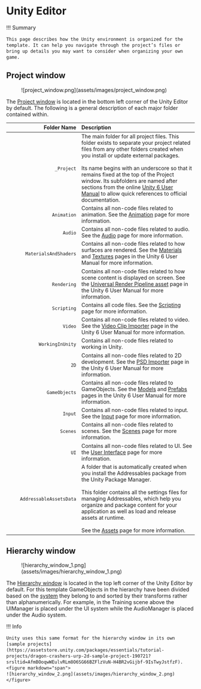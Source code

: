 # Unity Editor

!!! Summary

    This page describes how the Unity environment is organized for the template. It can help you navigate through the project’s files or bring up details you may want to consider when organizing your own game.

## Project window

<figure markdown="span">
    ![project_window.png](assets/images/project_window.png)
</figure>

The [Project window](https://docs.unity3d.com/Manual/ProjectView.html) is located in the bottom left corner of the Unity Editor by default. The following is a general description of each major folder contained within.

| <div style="width:180px" /> Folder Name | Description                          |
| ---------------: | :----------------------------------- |
| `_Project`            | The main folder for all project files. This folder exists to separate your project related files from any other folders created when you install or update external packages.<br><br>Its name begins with an underscore so that it remains fixed at the top of the Project window. Its subfolders are named after sections from the online [Unity 6 User Manual](https://docs.unity3d.com/6000.0/Documentation/Manual/UnityManual.html) to allow quick references to official documentation. |
| `Animation`            | Contains all non-code files related to animation. See the [Animation](scripting/systems/animation.md#animation-folder) page for more information. |
| `Audio`            | Contains all non-code files related to audio. See the [Audio](scripting/systems/audio.md#audio-folder) page for more information. |
| `MaterialsAndShaders`            | Contains all non-code files related to how surfaces are rendered. See the [Materials](https://docs.unity3d.com/Manual/Materials.html) and [Textures](https://docs.unity3d.com/Manual/Textures-landing.html) pages in the Unity 6 User Manual for more information. |
| `Rendering`            | Contains all non-code files related to how scene content is displayed on screen. See the [Universal Render Pipeline asset](https://docs.unity3d.com/Manual/urp/urp-asset-and-renderer.html) page in the Unity 6 User Manual for more information. |
| `Scripting`            | Contains all code files. See the [Scripting](scripting/index.md) page for more information. |
| `Video`            | Contains all non-code files related to video. See the [Video Clip Importer](https://docs.unity3d.com/Manual/class-VideoClip.html) page in the Unity 6 User Manual for more information.|
| `WorkingInUnity`            | Contains all non-code files related to working in Unity. |
| `2D`            | Contains all non-code files related to 2D development. See the [PSD Importer](https://docs.unity3d.com/Packages/com.unity.2d.psdimporter@9.0/manual/index.html) page in the Unity 6 User Manual for more information. |
| `GameObjects`            | Contains all non-code files related to GameObjects. See the [Models](https://docs.unity3d.com/Manual/models.html) and [Prefabs](https://docs.unity3d.com/Manual/Prefabs.html) pages in the Unity 6 User Manual for more information. |
| `Input`            | Contains all non-code files related to input. See the [Input](scripting/systems/input.md#input-folder) page for more information.|
| `Scenes`            | Contains all non-code files related to scenes. See the [Scenes](scenes.md) page for more information. |
| `UI`            | Contains all non-code files related to UI. See the [User Interface](scripting/systems/user-interface.md#ui-folder) page for more information.|
| `AddressableAssetsData`            | A folder that is automatically created when you install the Addressables package from the Unity Package Manager.<br><br>This folder contains all the settings files for managing Addressables, which help you organize and package content for your application as well as load and release assets at runtime.<br><br>See the [Assets](assets.md#addressableassetsdata-folder) page for more information. |

## Hierarchy window

<figure markdown="span">
    ![hierarchy_window_1.png](assets/images/hierarchy_window_1.png)
</figure>

The [Hierarchy window](https://docs.unity3d.com/Manual/Hierarchy.html) is located in the top left corner of the Unity Editor by default. For this template GameObjects in the hierarchy have been divided based on the [system](scripting/systems/index.md) they belong to and sorted by their transforms rather than alphanumerically. For example, in the Training scene above the UIManager is placed under the UI system while the AudioManager is placed under the Audio system.

!!! Info

    Unity uses this same format for the hierarchy window in its own [sample projects](https://assetstore.unity.com/packages/essentials/tutorial-projects/dragon-crashers-urp-2d-sample-project-190721?srsltid=AfmBOoqwWEulvRLm8O6SG66BZFlzVuN-H4BR2vGijbf-9IsTwyJstfzF). <figure markdown="span">
    ![hierarchy_window_2.png](assets/images/hierarchy_window_2.png)</figure>
